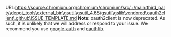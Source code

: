 URL:https://source.chromium.org/chromium/chromium/src/+/main:third_party\depot_tools\external_bin\gsutil\gsutil_4.68\gsutil\gslib\vendored\oauth2client\.github\ISSUE_TEMPLATE.md
**Note**: oauth2client is now deprecated. As such, it is unlikely that we will
address or respond to your issue. We recommend you use
[google-auth](https://google-auth.readthedocs.io) and [oauthlib](http://oauthlib.readthedocs.io/).
